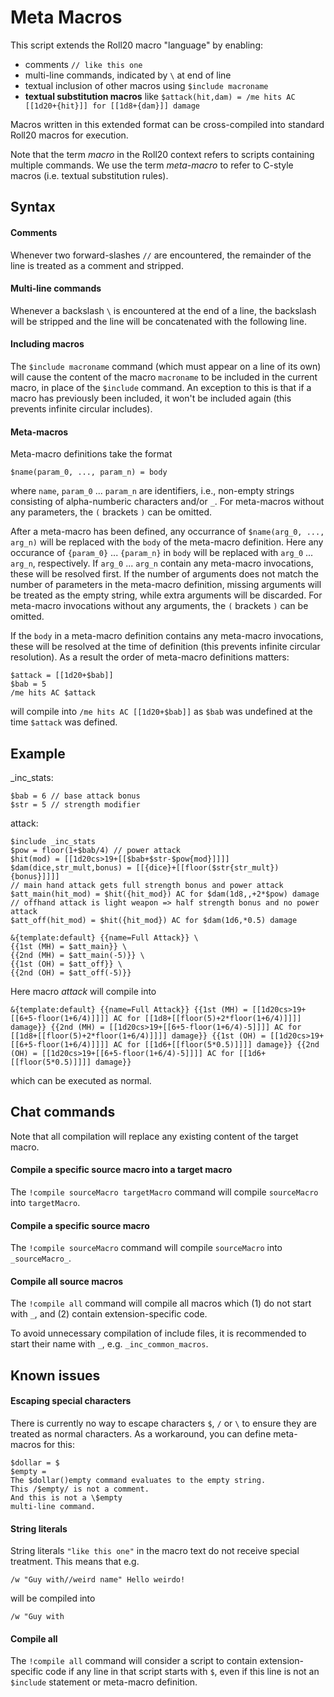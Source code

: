 # Meta Macros

This script extends the Roll20 macro "language" by enabling:

* comments `// like this one`
* multi-line commands, indicated by `\` at end of line
* textual inclusion of other macros using `$include macroname`
* **textual substitution macros** like
`$attack(hit,dam) = /me hits AC [[1d20+{hit}]] for [[1d8+{dam}]] damage`

Macros written in this extended format can be cross-compiled into standard Roll20 macros for execution.

Note that the term *macro* in the Roll20 context refers to scripts containing multiple commands.
We use the term *meta-macro* to refer to C-style macros (i.e. textual substitution rules).

## Syntax

#### Comments

Whenever two forward-slashes `//` are encountered, the remainder of the line is treated as a comment and stripped.

#### Multi-line commands

Whenever a backslash `\` is encountered at the end of a line, the backslash will be stripped and the line will be concatenated with the following line.

#### Including macros

The `$include macroname` command (which must appear on a line of its own) will cause the content of the macro `macroname` to be included in the current macro, in place of the `$include` command.
An exception to this is that if a macro has previously been included, it won't be included again (this prevents infinite circular includes).

#### Meta-macros

Meta-macro definitions take the format

```
$name(param_0, ..., param_n) = body
```

where `name`, `param_0` ... `param_n` are identifiers, i.e., non-empty strings consisting of alpha-numberic characters and/or `_`.
For meta-macros without any parameters, the `(` brackets `)` can be omitted.

After a meta-macro has been defined, any occurrance of `$name(arg_0, ..., arg_n)` will be replaced with the `body` of the meta-macro definition.
Here any occurance of `{param_0}` ... `{param_n}` in `body` will  be replaced with `arg_0` ... `arg_n`, respectively.
If `arg_0` ... `arg_n` contain any meta-macro invocations, these will be resolved first.
If the number of arguments does not match the number of parameters in the meta-macro definition, missing arguments will be treated as the empty string, while extra arguments will be discarded.
For meta-macro invocations without any arguments, the `(` brackets `)` can be omitted.

If the `body` in a meta-macro definition contains any meta-macro invocations, these will be resolved at the time of definition (this prevents infinite circular resolution).
As a result the order of meta-macro definitions matters:

```
$attack = [[1d20+$bab]]
$bab = 5
/me hits AC $attack
```

will compile into `/me hits AC [[1d20+$bab]]` as `$bab` was undefined at the time `$attack` was defined.

## Example

\_inc\_stats:

```
$bab = 6 // base attack bonus
$str = 5 // strength modifier
```

attack:

```
$include _inc_stats
$pow = floor(1+$bab/4) // power attack
$hit(mod) = [[1d20cs>19+[[$bab+$str-$pow{mod}]]]]
$dam(dice,str_mult,bonus) = [[{dice}+[[floor($str{str_mult}){bonus}]]]]
// main hand attack gets full strength bonus and power attack
$att_main(hit_mod) = $hit({hit_mod}) AC for $dam(1d8,,+2*$pow) damage
// offhand attack is light weapon => half strength bonus and no power attack
$att_off(hit_mod) = $hit({hit_mod}) AC for $dam(1d6,*0.5) damage

&{template:default} {{name=Full Attack}} \
{{1st (MH) = $att_main}} \
{{2nd (MH) = $att_main(-5)}} \
{{1st (OH) = $att_off}} \
{{2nd (OH) = $att_off(-5)}}
```

Here macro *attack* will compile into

```
&{template:default} {{name=Full Attack}} {{1st (MH) = [[1d20cs>19+[[6+5-floor(1+6/4)]]]] AC for [[1d8+[[floor(5)+2*floor(1+6/4)]]]] damage}} {{2nd (MH) = [[1d20cs>19+[[6+5-floor(1+6/4)-5]]]] AC for [[1d8+[[floor(5)+2*floor(1+6/4)]]]] damage}} {{1st (OH) = [[1d20cs>19+[[6+5-floor(1+6/4)]]]] AC for [[1d6+[[floor(5*0.5)]]]] damage}} {{2nd (OH) = [[1d20cs>19+[[6+5-floor(1+6/4)-5]]]] AC for [[1d6+[[floor(5*0.5)]]]] damage}}
```

which can be executed as normal.

## Chat commands

Note that all compilation will replace any existing content of the target macro.

#### Compile a specific source macro into a target macro

The `!compile sourceMacro targetMacro` command will compile `sourceMacro` into `targetMacro`.

#### Compile a specific source macro

The `!compile sourceMacro` command will compile `sourceMacro` into `_sourceMacro_`.

#### Compile all source macros

The `!compile all` command will compile all macros which (1) do not start with `_`, and (2) contain extension-specific code.

To avoid unnecessary compilation of include files, it is recommended to start their name with `_`, e.g. `_inc_common_macros`.

## Known issues

#### Escaping special characters

There is currently no way to escape characters `$`, `/` or `\` to ensure they are treated as normal characters.
As a workaround, you can define meta-macros for this:

```
$dollar = $
$empty =
The $dollar()empty command evaluates to the empty string.
This /$empty/ is not a comment.
And this is not a \$empty
multi-line command.
```

#### String literals

String literals `"like this one"` in the macro text do not receive special treatment. This means that e.g.

```
/w "Guy with//weird name" Hello weirdo!
```

will be compiled into

```
/w "Guy with
```

#### Compile all

The `!compile all` command will consider a script to contain extension-specific code if any line in that script starts with `$`,
even if this line is not an `$include` statement or meta-macro definition.
